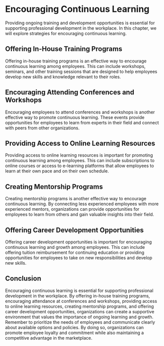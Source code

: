 Encouraging Continuous Learning
======================================================================================

Providing ongoing training and development opportunities is essential for supporting professional development in the workplace. In this chapter, we will explore strategies for encouraging continuous learning.

Offering In-House Training Programs
-----------------------------------

Offering in-house training programs is an effective way to encourage continuous learning among employees. This can include workshops, seminars, and other training sessions that are designed to help employees develop new skills and knowledge relevant to their roles.

Encouraging Attending Conferences and Workshops
-----------------------------------------------

Encouraging employees to attend conferences and workshops is another effective way to promote continuous learning. These events provide opportunities for employees to learn from experts in their field and connect with peers from other organizations.

Providing Access to Online Learning Resources
---------------------------------------------

Providing access to online learning resources is important for promoting continuous learning among employees. This can include subscriptions to online courses or access to e-learning platforms that allow employees to learn at their own pace and on their own schedule.

Creating Mentorship Programs
----------------------------

Creating mentorship programs is another effective way to encourage continuous learning. By connecting less experienced employees with more experienced mentors, organizations can provide opportunities for employees to learn from others and gain valuable insights into their field.

Offering Career Development Opportunities
-----------------------------------------

Offering career development opportunities is important for encouraging continuous learning and growth among employees. This can include offering tuition reimbursement for continuing education or providing opportunities for employees to take on new responsibilities and develop new skills.

Conclusion
----------

Encouraging continuous learning is essential for supporting professional development in the workplace. By offering in-house training programs, encouraging attendance at conferences and workshops, providing access to online learning resources, creating mentorship programs, and offering career development opportunities, organizations can create a supportive environment that values the importance of ongoing learning and growth. Remember to prioritize the needs of employees and communicate clearly about available options and policies. By doing so, organizations can promote employee loyalty and commitment while also maintaining a competitive advantage in the marketplace.
